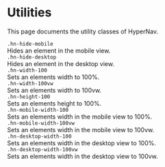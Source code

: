 ﻿# Utilities 

This page documents the utility classes of HyperNav.


`.hn-hide-mobile`  
Hides an element in the mobile view.  
`.hn-hide-desktop`  
Hides an element in the desktop view.  
`.hn-width-100`  
Sets an elements width to 100%.  
`.hn-width-100vw`  
Sets an elements width to 100vw.  
`.hn-height-100`  
Sets an elements height to 100%.  
`.hn-mobile-width-100`  
Sets an elements width in the mobile view to 100%.  
`.hn-mobile-width-100vw`  
Sets an elements width in the mobile view to 100vw.  
`.hn-desktop-width-100`  
Sets an elements width in the desktop view to 100%.  
`.hn-desktop-width-100vw`  
Sets an elements width in the desktop view to 100vw. 